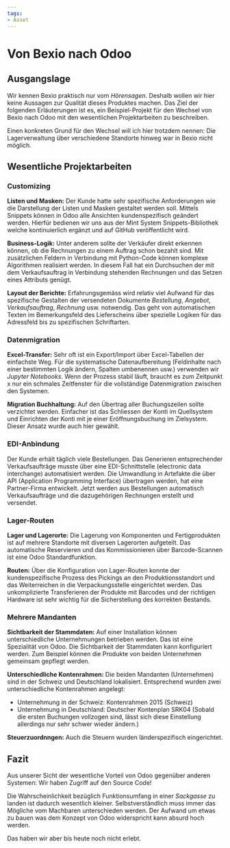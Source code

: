 ```yaml
---
tags:
- Asset
---
```

# Von Bexio nach Odoo

## Ausgangslage

Wir kennen Bexio praktisch nur vom *Hörensagen*. Deshalb wollen wir hier keine Aussagen zur Qualität dieses Produktes machen. 
Das Ziel der folgenden Erläuterungen ist es, ein Beispiel-Projekt für den Wechsel von Bexio nach Odoo mit den wesentlichen Projektarbeiten zu beschreiben.

Einen konkreten Grund für den Wechsel will ich hier trotzdem nennen: Die Lagerverwaltung über verschiedene Standorte hinweg war in Bexio nicht möglich.


## Wesentliche Projektarbeiten

### Customizing

**Listen und Masken:** Der Kunde hatte sehr spezifische Anforderungen wie die Darstellung der Listen und Masken gestaltet werden soll. Mittels Snippets können in Odoo alle Ansichten kundenspezifisch geändert werden. Hierfür bedienen wir uns aus der Mint System Snippets-Bibliothek welche kontinuierlich ergänzt und auf GitHub veröffentlicht wird.

**Business-Logik:** Unter anderem sollte der Verkäufer direkt erkennen können, ob die Rechnungen zu einem Auftrag schon bezahlt sind. Mit zusätzlichen Feldern in Verbindung mit Python-Code können komplexe Algorithmen realisiert werden. In diesem Fall hat ein Durchsuchen der mit dem Verkaufsauftrag in Verbindung stehenden Rechnungen und das Setzen eines Attributs genügt.

**Layout der Berichte:** Erfahrungsgemäss wird relativ viel Aufwand für das spezifische Gestalten der versendeten Dokumente  *Bestellung*, *Angebot*, *Verkaufsauftrag*, *Rechnung* usw. notwendig. Das geht von automatischen Texten im Bemerkungsfeld des Lieferscheins über spezielle Logiken für das Adressfeld bis zu spezifischen Schriftarten.


### Datenmigration

**Excel-Transfer:** Sehr oft ist ein Export/Import über Excel-Tabellen der einfachste Weg. Für die systematische Datenaufbereitung (Feldinhalte nach einer bestimmten Logik ändern, Spalten umbenennen usw.) verwenden wir *Jupyter Notebooks*. Wenn der Prozess stabil läuft, braucht es zum Zeitpunkt x nur ein schmales Zeitfenster für die vollständige Datenmigration zwischen den Systemen.

**Migration Buchhaltung:** Auf den Übertrag aller Buchungszeilen sollte verzichtet werden. Einfacher ist das Schliessen der Konti im Quellsystem und Einrichten der Konti mit je einer Eröffnungsbuchung im Zielsystem. Dieser Ansatz wurde auch hier gewählt.

### EDI-Anbindung

Der Kunde erhält täglich viele Bestellungen. Das Generieren entsprechender Verkaufsaufträge musste über eine EDI-Schnittstelle (electronic data interchange) automatisiert werden. Die Umwandlung in Artefakte die über API (Application Programming Interface) übertragen werden, hat eine Partner-Firma entwickelt. Jetzt werden aus Bestellungen automatisch Verkaufsaufträge und die dazugehörigen Rechnungen erstellt und versendet.

### Lager-Routen

**Lager und Lagerorte:** Die Lagerung von Komponenten und Fertigprodukten ist auf mehrere Standorte mit diversen Lagerorten aufgeteilt. Das automatische Reservieren und das Kommissionieren über Barcode-Scannen ist eine Odoo Standardfunktion.

**Routen:** Über die Konfiguration von Lager-Routen konnte der kundenspezifische Prozess des Pickings an den Produktionsstandort und das Weiterreichen in die Verpackungsstelle eingerichtet werden. Das unkomplizierte Transferieren der Produkte mit Barcodes und der richtigen Hardware ist sehr wichtig für die Sicherstellung des korrekten Bestands.

### Mehrere Mandanten

**Sichtbarkeit der Stammdaten:** Auf einer Installation können unterschiedliche Unternehmungen betrieben werden. Das ist eine Spezialität von Odoo. Die Sichtbarkeit der Stammdaten kann konfiguriert werden. Zum Beispiel können die Produkte von beiden Unternehmen gemeinsam gepflegt werden.

**Unterschiedliche Kontenrahmen:** Die beiden Mandanten (Unternehmen) sind in der Schweiz und Deutschland lokalisiert. Entsprechend wurden zwei unterschiedliche Kontenrahmen angelegt:
- Unternehmung in der Schweiz: Kontenrahmen 2015 (Schweiz)
- Unternehmung in Deutschland: Deutscher Kontenplan SRK04
(Sobald die ersten Buchungen vollzogen sind, lässt sich diese Einstellung allerdings nur sehr schwer wieder ändern.)

**Steuerzuordnngen:** Auch die Steuern wurden länderspezifisch eingerichtet.

## Fazit

Aus unserer Sicht der wesentliche Vorteil von Odoo gegenüber anderen Systemen: Wir haben Zugriff auf den Source Code!

Die Wahrscheinlichkeit bezüglich Funktionsumfang in einer *Sackgasse* zu landen ist dadurch wesentlich kleiner.  Selbstverständlich muss immer das Mögliche vom Machbaren unterschieden werden. Der Aufwand um etwas zu bauen was dem Konzept von Odoo widerspricht kann absurd hoch werden.

Das haben wir aber bis heute noch nicht erlebt.

